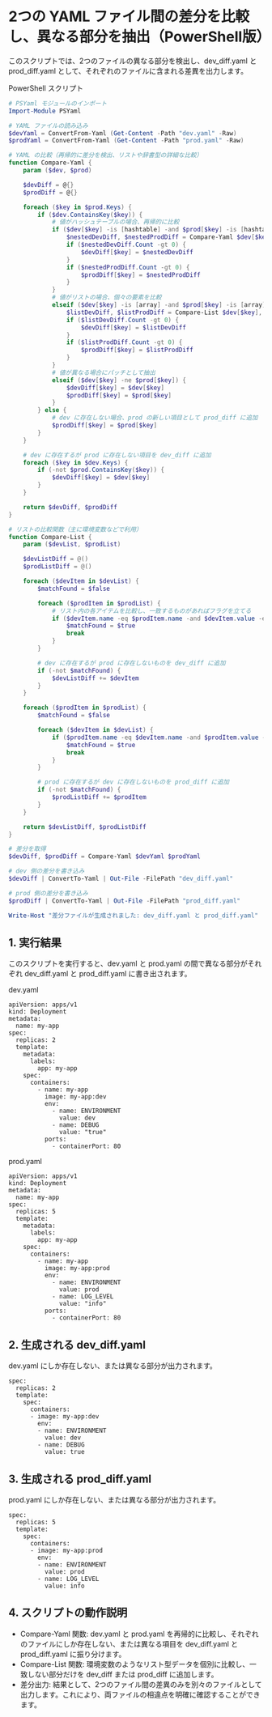 # 2つの YAML ファイル間の差分を比較し、異なる部分を抽出（PowerShell版）

このスクリプトでは、2つのファイルの異なる部分を検出し、dev_diff.yaml と prod_diff.yaml として、それぞれのファイルに含まれる差異を出力します。

PowerShell スクリプト
```powershell　コードをコピーする
# PSYaml モジュールのインポート
Import-Module PSYaml

# YAML ファイルの読み込み
$devYaml = ConvertFrom-Yaml (Get-Content -Path "dev.yaml" -Raw)
$prodYaml = ConvertFrom-Yaml (Get-Content -Path "prod.yaml" -Raw)

# YAML の比較（再帰的に差分を検出、リストや辞書型の詳細な比較）
function Compare-Yaml {
    param ($dev, $prod)

    $devDiff = @{}
    $prodDiff = @{}

    foreach ($key in $prod.Keys) {
        if ($dev.ContainsKey($key)) {
            # 値がハッシュテーブルの場合、再帰的に比較
            if ($dev[$key] -is [hashtable] -and $prod[$key] -is [hashtable]) {
                $nestedDevDiff, $nestedProdDiff = Compare-Yaml $dev[$key] $prod[$key]
                if ($nestedDevDiff.Count -gt 0) {
                    $devDiff[$key] = $nestedDevDiff
                }
                if ($nestedProdDiff.Count -gt 0) {
                    $prodDiff[$key] = $nestedProdDiff
                }
            }
            # 値がリストの場合、個々の要素を比較
            elseif ($dev[$key] -is [array] -and $prod[$key] -is [array]) {
                $listDevDiff, $listProdDiff = Compare-List $dev[$key], $prod[$key]
                if ($listDevDiff.Count -gt 0) {
                    $devDiff[$key] = $listDevDiff
                }
                if ($listProdDiff.Count -gt 0) {
                    $prodDiff[$key] = $listProdDiff
                }
            }
            # 値が異なる場合にパッチとして抽出
            elseif ($dev[$key] -ne $prod[$key]) {
                $devDiff[$key] = $dev[$key]
                $prodDiff[$key] = $prod[$key]
            }
        } else {
            # dev に存在しない場合、prod の新しい項目として prod_diff に追加
            $prodDiff[$key] = $prod[$key]
        }
    }

    # dev に存在するが prod に存在しない項目を dev_diff に追加
    foreach ($key in $dev.Keys) {
        if (-not $prod.ContainsKey($key)) {
            $devDiff[$key] = $dev[$key]
        }
    }

    return $devDiff, $prodDiff
}

# リストの比較関数（主に環境変数などで利用）
function Compare-List {
    param ($devList, $prodList)

    $devListDiff = @()
    $prodListDiff = @()

    foreach ($devItem in $devList) {
        $matchFound = $false

        foreach ($prodItem in $prodList) {
            # リスト内の各アイテムを比較し、一致するものがあればフラグを立てる
            if ($devItem.name -eq $prodItem.name -and $devItem.value -eq $prodItem.value) {
                $matchFound = $true
                break
            }
        }

        # dev に存在するが prod に存在しないものを dev_diff に追加
        if (-not $matchFound) {
            $devListDiff += $devItem
        }
    }

    foreach ($prodItem in $prodList) {
        $matchFound = $false

        foreach ($devItem in $devList) {
            if ($prodItem.name -eq $devItem.name -and $prodItem.value -eq $devItem.value) {
                $matchFound = $true
                break
            }
        }

        # prod に存在するが dev に存在しないものを prod_diff に追加
        if (-not $matchFound) {
            $prodListDiff += $prodItem
        }
    }

    return $devListDiff, $prodListDiff
}

# 差分を取得
$devDiff, $prodDiff = Compare-Yaml $devYaml $prodYaml

# dev 側の差分を書き込み
$devDiff | ConvertTo-Yaml | Out-File -FilePath "dev_diff.yaml"

# prod 側の差分を書き込み
$prodDiff | ConvertTo-Yaml | Out-File -FilePath "prod_diff.yaml"

Write-Host "差分ファイルが生成されました: dev_diff.yaml と prod_diff.yaml"
```

## 1. 実行結果
このスクリプトを実行すると、dev.yaml と prod.yaml の間で異なる部分がそれぞれ dev_diff.yaml と prod_diff.yaml に書き出されます。

dev.yaml
```yamlコードをコピーする
apiVersion: apps/v1
kind: Deployment
metadata:
  name: my-app
spec:
  replicas: 2
  template:
    metadata:
      labels:
        app: my-app
    spec:
      containers:
        - name: my-app
          image: my-app:dev
          env:
            - name: ENVIRONMENT
              value: dev
            - name: DEBUG
              value: "true"
          ports:
            - containerPort: 80
```
prod.yaml
```yamlコードをコピーする
apiVersion: apps/v1
kind: Deployment
metadata:
  name: my-app
spec:
  replicas: 5
  template:
    metadata:
      labels:
        app: my-app
    spec:
      containers:
        - name: my-app
          image: my-app:prod
          env:
            - name: ENVIRONMENT
              value: prod
            - name: LOG_LEVEL
              value: "info"
          ports:
            - containerPort: 80
```

## 2. 生成される dev_diff.yaml
dev.yaml にしか存在しない、または異なる部分が出力されます。

```yamlコードをコピーする
spec:
  replicas: 2
  template:
    spec:
      containers:
      - image: my-app:dev
        env:
        - name: ENVIRONMENT
          value: dev
        - name: DEBUG
          value: true
```

## 3. 生成される prod_diff.yaml
prod.yaml にしか存在しない、または異なる部分が出力されます。

```yamlコードをコピーする
spec:
  replicas: 5
  template:
    spec:
      containers:
      - image: my-app:prod
        env:
        - name: ENVIRONMENT
          value: prod
        - name: LOG_LEVEL
          value: info
```
## 4. スクリプトの動作説明

- Compare-Yaml 関数: dev.yaml と prod.yaml を再帰的に比較し、それぞれのファイルにしか存在しない、または異なる項目を dev_diff.yaml と prod_diff.yaml に振り分けます。
- Compare-List 関数: 環境変数のようなリスト型データを個別に比較し、一致しない部分だけを dev_diff または prod_diff に追加します。
- 差分出力: 結果として、2つのファイル間の差異のみを別々のファイルとして出力します。これにより、両ファイルの相違点を明確に確認することができます。